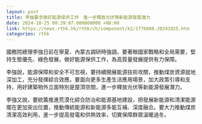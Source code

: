 ```yaml
---
layout: post
title: 李強要求做好能源保供工作　進一步釋放光伏等新能源發展潛力
date: 2024-10-25 00:39:07.000000000 +08:00
link: https://news.rthk.hk/rthk/ch/component/k2/1776088-20241025.htm
categories: rthk
---
```


國務院總理李強日前在寧夏、內蒙古調研時強調，要著眼國家戰略和全局需要，堅持生態優先、綠色發展，做好能源保供工作，為高質量發展提供有力保障。

李強說，能源保障和安全不可忽視，要持續開展能源技術攻關，推動煤炭資源就地深加工，充分發揮綜合效應。要面向更多生產生活應用場景，加大政策引導和支持，用好建築物外立面特別是屋頂空間，進一步釋放光伏等新能源發展潛力。

李強又說，要統籌推進荒漠化綜合防治和能源基地建設，把發展新能源和清潔能源擺在更加突出位置，推動傳統能源和新能源多能互補、深度融合。要大力推動煤炭清潔高效利用，進一步提高發電和供熱效率，切實保障群眾溫暖過冬。
